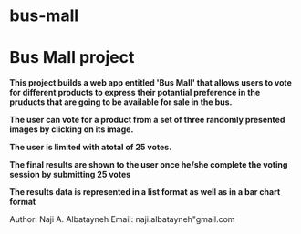 # bus-mall

# Bus Mall project

**This project builds a web app entitled 'Bus Mall' that allows users to vote for different products to express their potantial preference in the pruducts that are going to be available for sale in the bus.**

**The user can vote for a product from a set of three randomly presented images by clicking on its image.**

**The user is limited with atotal of 25 votes.**

**The final results are shown to the user once he/she complete the voting session by submitting 25 votes**

**The results data is represented in a list format as well as in a bar chart format**

Author: Naji A. Albatayneh
Email: naji.albatayneh"gmail.com

